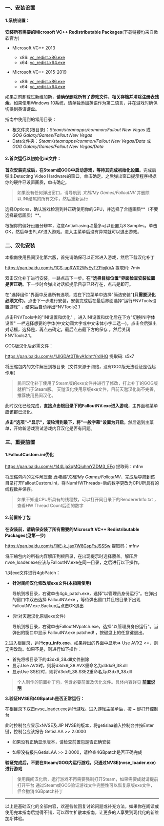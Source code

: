 ### 一、安装设置

#### 1.系统设置：

**安装所有需要的Microsoft VC++ Redistributable Packages**(下载链接均来自微软官方)

- Microsoft VC++ 2013
	- x86: [vc_redist.x86.exe](https://aka.ms/highdpimfc2013x86chs)
	- x64: [vc_redist.x64.exe](https://aka.ms/highdpimfc2013x64chs)

- Microsoft VC++ 2015-2019 
	- x86: [vc_redist.x86.exe](https://aka.ms/vs/16/release/vc_redist.x86.exe)
	- x64: [vc_redist.x64.exe](https://aka.ms/vs/16/release/vc_redist.x64.exe)

如果之前卸载过新维加斯，**请确保删除所有了游戏文件、相关存档并清除注册表残余**。如果使用Windows 10系统，请单独添加英语作为第二语言，并在游戏时确保切换到英语键盘。

指南中使用到的常用目录：

* 根文件夹(根目录)：_Steam/steamapps/common/Fallout New Vegas_ 或 _GOG Galaxy/Games/Fallout New Vegas_
* Data文件夹：_Steam/steamapps/common/Fallout New Vegas/Data_ 或 _GOG Galaxy/Games/Fallout New Vegas/Data_

#### 2.首次运行以初始化ini文件：
**首次安装完成后，在Steam或GOG中启动游戏，等待其完成初始化设置**。完成后弹出Detecting Video Hardware的窗口，单击确定。之后弹出窗口提示程序根据你的硬件已设置画质，单击确定。

> 如果没有任何弹出窗口，请导航到 _文档/My Games/FalloutNV_ 并删除以.INI结尾的所有文件，然后重新运行

选择Options，确认游戏检测到并正确使用你的GPU，并选择了合适画质**（不要选择最低画质）**。

根据你的偏好设置分辨率，注意Antiailiasing项最多可以设置为8 Samples。单击OK，然后单击PLAY进入游戏。进入主菜单后没有异常就可以退出游戏。

### 二、汉化安装
本指南使用民间汉化第六版，首先请确保可以正常进入游戏，然后下载汉化补丁

https://pan.baidu.com/s/1CS-upRW02WvEyTZPipjkVA 提取码: 7miv

双击汉化补丁进行安装，一路点击下一步。**在"选择目标位置"界面检查安装位置是否正确**。下一步时会弹出对话框提示目录已经存在，点击是即可。

在"选择组件"界面中反选所有选项，或在下拉菜单中选择"简洁安装"**(只需要汉化必须文件)**。点击下一步进行安装，安装完成后在最后界面选择"运行FNVTools设置游戏" ，结束后自动弹出FNVTools2.1

点击FNVTools中的"INI设置和优化" ，进入INI设置和优化后在下方"切换INI字体设置" 一栏选择想要的字体(中文幼圆大字或中文宋体小字二选一)，点击会后弹出对话框，选择是，再点击确定。最后点击最下方的保存 ，然后关闭 FNVTools2.1。

GOG版汉化后必需文件：

https://pan.baidu.com/s/1JlGDAt0TlkvA1dmtYrdIHQ 提取码: s5x7

将压缩包内的文件解压到根目录（文件来源于网络，没有GOG版无法验证是否起作用）

> 民间汉化补丁使用了Steam版的exe文件并进行了修改，打上补丁的GOG版就相当于Steam版。
天邈汉化使用原版exe文件，目前天邈汉化尚不完善，推荐使用民间汉化。

此时汉化已经完成，**直接点击根目录下的FalloutNV.exe进入游戏**，主界面和菜单应该都已汉化。

**点击"选项"-"显示"，滚轮滑到最下，将"一般字幕"设置为开启**。然后退到主菜单，开始新游戏测试游戏内容汉化是否有问题。

### 三、重要前置
#### 1.FalloutCustom.ini优化
https://pan.baidu.com/s/144Lja3qMQiuhmYZDM3_EFg 提取码：mfnv

将压缩包内的文件解压至 *此电脑/文档/My Games/FalloutNV*，完成后导航到该目录打开FalloutCustom.ini，将iNumHWThreads=后的数字更改为CPU所具有的线程数并保存。

> 如果不知道CPU所具有的线程数，可以打开同目录下的RendererInfo.txt ，查看HW Thread Count后面的数字

#### 2.前置补丁包

**在安装前，请确保安装了所有需要的Microsoft VC++ Redistributable Packages(见第一步)**

https://pan.baidu.com/s/1ltE-k_jax7W8GspFsJSSSw 提取码：mfnv

将压缩包内的所有内容解压到根目录，在出现提示时选择覆盖。解压后nvse_loader.exe应该与FalloutNV.exe在同一目录，之后进行以下操作。

1.对exe文件进行4gbPatch：

- **针对民间汉化修改版exe文件(本指南使用)**

  导航到根目录，右键单击4gb_patch.exe，选择"以管理员身份运行"。在弹出的窗口中双击选择 FalloutNV.exe ，等待弹出窗口并且根目录下出现FalloutNV.exe.Backup后点击OK退出

- (针对天邈汉化原版exe文件）
  
  导航到根目录，右键单击FalloutNVpatch.exe，选择"以管理员身份运行"。当弹出的窗口中显示 FalloutNV.exe patched! ，按键盘上的任意键退出。

2.进入根目录，运行**cpu_info.exe**。如果弹出的界面中显示=> Use AVX2 <=，则无需改动。如果不是，则进行如下操作：

- 首先将根目录下的d3dx9_38.dll文件删除
- 显示Use AVX时，则将d3dx9_38.AVX重命名为d3dx9_38.dll
- 显示Use SSE2时，则将d3dx9_38.SSE2重命名为d3dx9_38.dll

> 个人制作的前置补丁包，包含必要前置及优化文件。具体内容详见 **[前置说明](mod_introduction.md "前置说明")**

**3.验证NVSE和4GBpatch是否正常运行：**

在根目录下双击nvse_loader.exe运行游戏。进入游戏主菜单后，按 ~ 键打开控制台

此时控制台应显示xNVSE及JIP NVSE的版本，将getislaa输入控制台并按Enter键，控制台应该报告 GetisLAA &gt;&gt; 2.0000

* 如果没有正确显示版本，请检查前置包是否正确安装

* 如果没有报告GetisLAA &gt;&gt; 2.0000，请检查4GBpatch是否正确完成


**验证完成后，不要在Steam/GOG内运行游戏，只通过NVSE(nvse_loader.exe)进行游戏**

> 使用民间汉化后，运行游戏不再需要强制打开Steam，如果需要成就请提前打开平台
通过Steam或GOG验证游戏文件完整性可以恢复原版exe文件，但会撤消4GBpatch补丁

------

以上是基础汉化的全部内容，欢迎各位回复讨论问题或补充方法。如果你在阅读或使用完本指南后觉得不错，可以帮忙扩散本指南，让更多的人享受到现代化的新维加斯体验。